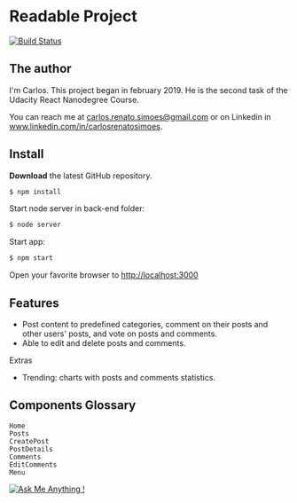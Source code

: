
# Readable Project

[![Build Status](https://travis-ci.org/carsimoes/readable.svg?branch=master)](https://travis-ci.org/carsimoes/readable)


## The author
I'm Carlos. This project began in february 2019. He is the second task of the Udacity React Nanodegree Course. 

You can reach me at carlos.renato.simoes@gmail.com or on Linkedin in www.linkedin.com/in/carlosrenatosimoes.


## Install            

**Download** the latest GitHub repository.

```bash
$ npm install
```

Start node server in back-end folder:

```bash
$ node server
````

Start app:

```bash
$ npm start
````

Open your favorite browser to [http://localhost:3000](http://localhost:3000)

## Features

- Post content to predefined categories, comment on their posts and other users' posts, and vote on posts and comments.
- Able to edit and delete posts and comments.

Extras
- Trending: charts with posts and comments statistics.


## Components Glossary 

```
Home
Posts
CreatePost
PostDetails
Comments
EditComments
Menu
```



[![Ask Me Anything !](https://img.shields.io/badge/Ask%20me-anything-1abc9c.svg)](https://github.com/carsimoes/)
